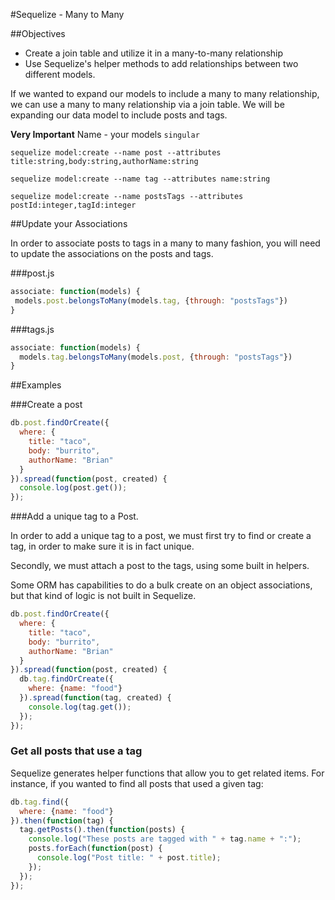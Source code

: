 #Sequelize - Many to Many

##Objectives

* Create a join table and utilize it in a many-to-many relationship
* Use Sequelize's helper methods to add relationships between two different models.

If we wanted to expand our models to include a many to many relationship, we can use a many to many relationship via a join table. We will be expanding our data model to include posts and tags.

**Very Important** Name - your models `singular`

```
sequelize model:create --name post --attributes title:string,body:string,authorName:string

sequelize model:create --name tag --attributes name:string

sequelize model:create --name postsTags --attributes postId:integer,tagId:integer
```

##Update your Associations

In order to associate posts to tags in a many to many fashion, you will need to update the associations on the posts and tags.

###post.js

```js
associate: function(models) {
 models.post.belongsToMany(models.tag, {through: "postsTags"})
}
```

###tags.js

```js
associate: function(models) {
  models.tag.belongsToMany(models.post, {through: "postsTags"})
}
```

##Examples

###Create a post

```js
db.post.findOrCreate({
  where: {
    title: "taco",
    body: "burrito",
    authorName: "Brian"
  }
}).spread(function(post, created) {
  console.log(post.get());
});
```

###Add a unique tag to a Post.

In order to add a unique tag to a post, we must first try to find or create a tag, in order to make sure it is in fact unique.

Secondly, we must attach a post to the tags, using some built in helpers.

Some ORM has capabilities to do a bulk create on an object associations, but that kind of logic is not built in Sequelize.

```js
db.post.findOrCreate({
  where: {
    title: "taco",
    body: "burrito",
    authorName: "Brian"
  }
}).spread(function(post, created) {
  db.tag.findOrCreate({
    where: {name: "food"}
  }).spread(function(tag, created) {
    console.log(tag.get());
  });
});
```

### Get all posts that use a tag

Sequelize generates helper functions that allow you to get related items. For instance, if you wanted to find all posts that used a given tag:

```js
db.tag.find({
  where: {name: "food"}
}).then(function(tag) {
  tag.getPosts().then(function(posts) {
    console.log("These posts are tagged with " + tag.name + ":");
    posts.forEach(function(post) {
      console.log("Post title: " + post.title);
    });
  });
});
```
